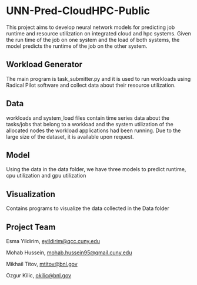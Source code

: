 # UNN-Pred-CloudHPC-Public
This project aims to develop neural network models for predicting job runtime and resource utilization on integrated cloud and  hpc systems. Given the run time of the job on one system and the load of both systems, the model predicts the runtime of the job on the other system. 

## Workload Generator

The main program is task_submitter.py and it is used to run workloads using Radical Pilot software and collect data about their resource utilization.


## Data

workloads and system_load files contain time series data about the tasks/jobs that belong to a workload and the system utilization of the allocated nodes the workload applications had been running. Due to the large size of the dataset, it is available upon request. 

## Model
Using the data in the data folder, we have three models to predict runtime, cpu utilization and gpu utilization

## Visualization

Contains programs to visualize the data collected in the Data folder

## Project Team
Esma Yildirim, eyildirim@qcc.cuny.edu

Mohab Hussein, mohab.hussein95@qmail.cuny.edu

Mikhail Titov, mtitov@bnl.gov

Ozgur Kilic, okilic@bnl.gov
